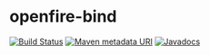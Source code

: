 # openfire-bind

[![Build Status](https://travis-ci.org/jinahya/openfire-bind.svg?branch=master)](https://travis-ci.org/jinahya/openfire-bind)
[![Maven metadata URI](https://img.shields.io/maven-metadata/v/http/central.maven.org/maven2/com/github/jinahya/openfire-bind/maven-metadata.xml.svg)](http://search.maven.org/#search%7Cga%7C1%7Cg%3A%22com.github.jinahya%22%20AND%20a%3A%22openfire-bind%22)
[![Javadocs](http://javadoc.io/badge/com.github.jinahya/openfire-bind.svg)](http://javadoc.io/doc/com.github.jinahya/openfire-bind)
